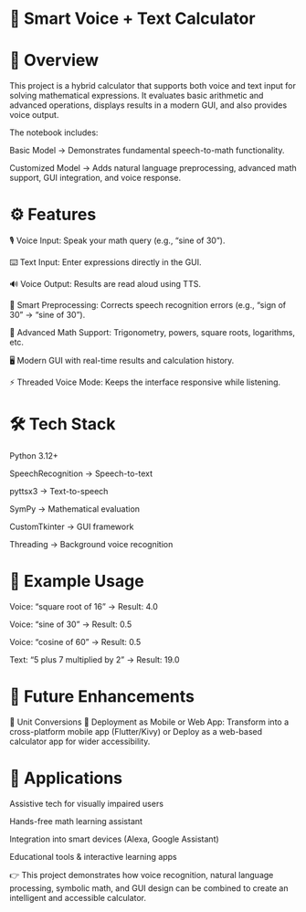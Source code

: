 # **🎤 Smart Voice + Text Calculator**
# **📌 Overview**

This project is a hybrid calculator that supports both voice and text input for solving mathematical expressions.
It evaluates basic arithmetic and advanced operations, displays results in a modern GUI, and also provides voice output.

The notebook includes:

Basic Model → Demonstrates fundamental speech-to-math functionality.

Customized Model → Adds natural language preprocessing, advanced math support, GUI integration, and voice response.

# **⚙️ Features**

🎙️ Voice Input: Speak your math query (e.g., “sine of 30”).

⌨️ Text Input: Enter expressions directly in the GUI.

🔊 Voice Output: Results are read aloud using TTS.

🧠 Smart Preprocessing: Corrects speech recognition errors (e.g., “sign of 30” → “sine of 30”).

📐 Advanced Math Support: Trigonometry, powers, square roots, logarithms, etc.

🖥️ Modern GUI with real-time results and calculation history.

⚡ Threaded Voice Mode: Keeps the interface responsive while listening.

# **🛠️ Tech Stack**

Python 3.12+

SpeechRecognition
 → Speech-to-text

pyttsx3
 → Text-to-speech

SymPy
 → Mathematical evaluation

CustomTkinter
 → GUI framework

Threading → Background voice recognition

# **🎯 Example Usage**

Voice: “square root of 16” → Result: 4.0

Voice: “sine of 30” → Result: 0.5

Voice: “cosine of 60” → Result: 0.5

Text: “5 plus 7 multiplied by 2” → Result: 19.0

# **🚀 Future Enhancements**

🔹 Unit Conversions
🔹 Deployment as Mobile or Web App:
                Transform into a cross-platform mobile app (Flutter/Kivy) or
                Deploy as a web-based calculator app for wider accessibility.

# **📌 Applications**

Assistive tech for visually impaired users

Hands-free math learning assistant

Integration into smart devices (Alexa, Google Assistant)

Educational tools & interactive learning apps

👉 This project demonstrates how voice recognition, natural language processing, symbolic math, and GUI design can be combined to create an intelligent and accessible calculator.
